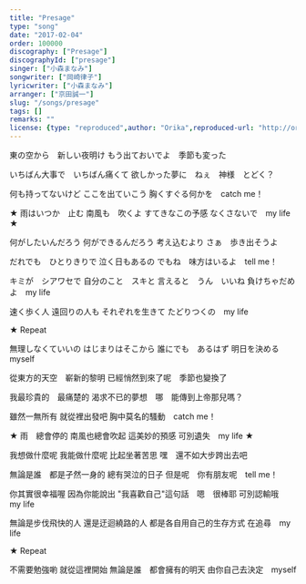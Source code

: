 ```yaml
---
title: "Presage"
type: "song"
date: "2017-02-04"
order: 100000
discography: ["Presage"]
discographyId: ["presage"]
singer: ["小森まなみ"]
songwriter: ["岡崎律子"]
lyricwriter: ["小森まなみ"]
arranger: ["京田誠一"]
slug: "/songs/presage"
tags: []
remarks: ""
license: {type: "reproduced",author: "Orika",reproduced-url: "http://orikamushi.myweb.hinet.net",reproduced-website: "織歌蟲"}
---
```


東の空から　新しい夜明け
もう出ておいでよ　季節も変った

いちばん大事で　いちばん痛くて
欲しかった夢に　ねぇ　神様　とどく？

何も持ってないけど
ここを出ていこう
胸くすぐる何かを　catch me！

★ 雨はいつか　止む
南風も　吹くよ
すてきなこの予感
なくさないで　my life ★

何がしたいんだろう
何ができるんだろう
考え込むより
さぁ　歩き出そうよ

だれでも　ひとりきりで
泣く日もあるの
でもね　味方はいるよ　tell me！

キミが　シアワセで
自分のこと　スキと
言えると　うん　いいね
負けちゃだめよ　my life

速く歩く人
遠回りの人も
それぞれを生きて
たどりつくの　my life

★ Repeat

無理しなくていいの
はじまりはそこから
誰にでも　あるはず
明日を決める　myself

<!-- 翻译 -->

從東方的天空　嶄新的黎明
已經悄然到來了呢　季節也變換了

我最珍貴的　最痛楚的
渴求不已的夢想　哪　能傳到上帝那兒嗎？

雖然一無所有
就從裡出發吧
胸中莫名的騷動　catch me！

★ 雨　總會停的
南風也總會吹起
這美妙的預感
可別遺失　my life ★

我想做什麼呢
我能做什麼呢
比起坐著苦思
嘿　還不如大步跨出去吧

無論是誰　都是孑然一身的
總有哭泣的日子
但是呢　你有朋友呢　tell me！

你其實很幸福喔
因為你能說出
"我喜歡自己"這句話　嗯　很棒耶
可別認輸哦　my life

無論是步伐飛快的人
還是迂迴繞路的人
都是各自用自己的生存方式
在追尋　my life

★ Repeat

不需要勉強喲
就從這裡開始
無論是誰　都會擁有的明天
由你自己去決定　myself

